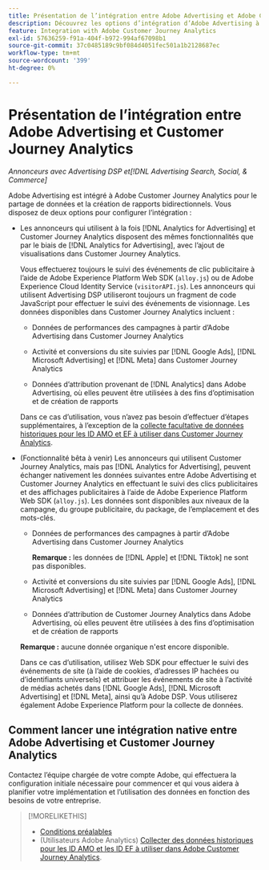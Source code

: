 ```yaml
---
title: Présentation de l’intégration entre Adobe Advertising et Adobe Customer Journey Analytics
description: Découvrez les options d’intégration d’Adobe Advertising à Adobe Customer Journey Analytics.
feature: Integration with Adobe Customer Journey Analytics
exl-id: 57636259-f91a-404f-b972-994af67098b1
source-git-commit: 37c0485189c9bf084d4051fec501a1b2128687ec
workflow-type: tm+mt
source-wordcount: '399'
ht-degree: 0%

---
```


# Présentation de l’intégration entre Adobe Advertising et Customer Journey Analytics

<!-- title? If I change, change refs throughout -->

*Annonceurs avec Advertising DSP et[!DNL Advertising Search, Social, & Commerce]*

Adobe Advertising est intégré à Adobe Customer Journey Analytics pour le partage de données et la création de rapports bidirectionnels. Vous disposez de deux options pour configurer l’intégration :

* Les annonceurs qui utilisent à la fois [!DNL Analytics for Advertising] et Customer Journey Analytics disposent des mêmes fonctionnalités que par le biais de [!DNL Analytics for Advertising], avec l’ajout de visualisations dans Customer Journey Analytics.

  Vous effectuerez toujours le suivi des événements de clic publicitaire à l’aide de Adobe Experience Platform Web SDK (`alloy.js`) ou de Adobe Experience Cloud Identity Service (`visitorAPI.js`). Les annonceurs qui utilisent Advertising DSP utiliseront toujours un fragment de code JavaScript pour effectuer le suivi des événements de visionnage. Les données disponibles dans Customer Journey Analytics incluent :

   * Données de performances des campagnes à partir d’Adobe Advertising dans Customer Journey Analytics

   * Activité et conversions du site suivies par [!DNL Google Ads], [!DNL Microsoft Advertising] et [!DNL Meta] dans Customer Journey Analytics

   * Données d’attribution provenant de [!DNL Analytics] dans Adobe Advertising, où elles peuvent être utilisées à des fins d’optimisation et de création de rapports

  Dans ce cas d’utilisation, vous n’avez pas besoin d’effectuer d’étapes supplémentaires, à l’exception de la [collecte facultative de données historiques pour les ID AMO et EF à utiliser dans Customer Journey Analytics](/help/integrations/analytics/rvars-to-evars.md).

* (Fonctionnalité bêta à venir) Les annonceurs qui utilisent Customer Journey Analytics, mais pas [!DNL Analytics for Advertising], peuvent échanger nativement les données suivantes entre Adobe Advertising et Customer Journey Analytics en effectuant le suivi des clics publicitaires et des affichages publicitaires à l’aide de Adobe Experience Platform Web SDK (`alloy.js`). Les données sont disponibles aux niveaux de la campagne, du groupe publicitaire, du package, de l’emplacement et des mots-clés.

   * Données de performances des campagnes à partir d’Adobe Advertising dans Customer Journey Analytics

     **Remarque :** les données de [!DNL Apple] et [!DNL Tiktok] ne sont pas disponibles.

   * Activité et conversions du site suivies par [!DNL Google Ads], [!DNL Microsoft Advertising] et [!DNL Meta] dans Customer Journey Analytics

   * Données d’attribution de Customer Journey Analytics dans Adobe Advertising, où elles peuvent être utilisées à des fins d’optimisation et de création de rapports

  **Remarque :** aucune donnée organique n&#39;est encore disponible.<!-- Does that belong somewhere up above? -->

  Dans ce cas d’utilisation, utilisez Web SDK pour effectuer le suivi des événements de site (à l’aide de cookies, d’adresses IP hachées ou d’identifiants universels) et attribuer les événements de site à l’activité de médias achetés dans [!DNL Google Ads], [!DNL Microsoft Advertising] et [!DNL Meta], ainsi qu’à Adobe DSP. Vous utiliserez également Adobe Experience Platform pour la collecte de données.

## Comment lancer une intégration native entre Adobe Advertising et Customer Journey Analytics

Contactez l’équipe chargée de votre compte Adobe, qui effectuera la configuration initiale nécessaire pour commencer et qui vous aidera à planifier votre implémentation et l’utilisation des données en fonction des besoins de votre entreprise.

>[!MORELIKETHIS]
>
>* [Conditions préalables](prerequisites.md)
>* (Utilisateurs Adobe Analytics) [Collecter des données historiques pour les ID AMO et les ID EF à utiliser dans Adobe Customer Journey Analytics](/help/integrations/analytics/rvars-to-evars.md).

